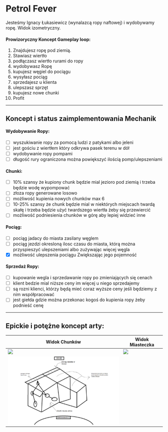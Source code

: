 # Petrol Fever
Jesteśmy Ignacy Łukasiewicz (wynalazcą ropy naftowej) i wydobywamy ropę.
Widok izometryczny.
#### Prowizoryczny Koncept Gameplay loop:
  1. Znajdujesz ropę pod ziemią.
  2. Stawiasz wiertło
  3. podłączasz wiertło rurami do ropy
  4. wydobywasz Ropę
  5. kupujesz węgiel do pociągu 
  6. wysyłasz pociąg
  7. sprzedajesz u klienta
  8. ulepszasz sprzęt
  9. kupujesz nowe chunki
  10. Profit
---

## Koncept i status zaimplementowania Mechanik
#### Wydobywanie Ropy:
- [ ] wyszukiwanie ropy za pomocą ludzi z patykami albo jeleni
- [ ] jest gościu z wiertłem który odkrywa pasek terenu w dół 
- [ ] wydobywanie ropy pompami
- [ ] długość rury ograniczona można powiększyć ilością pomp/ulepszeniami
#### Chunki:
- [ ] 10% szansy że kupiony chunk będzie mial jezioro pod ziemią i trzeba będzie wodę wypompować
- [ ] złoza ropy generowane losowo
- [ ] możliwość kupienia nowych chunków max 6
- [ ] 10-25% szansy że chunk będzie mial w niektórych miejscach twardą skałę i trzeba będzie użyć twardszego wiertła żeby się przewiercić 
- [ ] możliwość podniesienia chunków w górę aby lepiej widzieć inne
#### Pociąg:
- [ ] pociąg jadacy do miasta zasilany węglem
- [ ] pociąg jezdzi okresloną ilosc czasu do miasta, którą można przyspieszyć ulepszeniami albo zużywając więcej węgla 
- [x] możliwość ulepszenia pociągu Zwiększając jego pojemność
#### Sprzedaż Ropy:
- [ ] kupowanie wegla i sprzedawanie ropy po zmieniających się cenach
- [ ] klient bedzie mial niższe ceny im więcej u niego sprzedajemy
- [ ] są rozni klienci, którzy będą mieć coraz wyższe ceny jeśli będziemy z nim współpracować
- [ ] jest giełda gdzie można przekonac kogoś do kupienia ropy żeby podnieść cenę 

---
## Epickie i potężne koncept arty:
| Widok Chunków | Widok Miasteczka |
| --- | ---|
| <img src="https://github.com/KARMELbtw/petrolFever/assets/56600554/49af1abf-66d2-474a-ab66-2f62617d6e12" width=400px></img> | <img src="https://github.com/KARMELbtw/petrolFever/assets/56600554/303bd533-a444-46b7-b717-fc68a623b2e2" width=400px></img>
| <img src="concepts/klockivol.2upgradedsupereditionremastered.png" width=400px></img>

